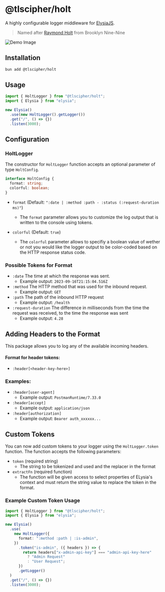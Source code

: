 # @tlscipher/holt

A highly configurable logger middleware for [ElysiaJS](https://elysiajs.com).

> Named after [Raymond Holt](https://en.wikipedia.org/wiki/List_of_Brooklyn_Nine-Nine_characters#Raymond_Holt) from Brooklyn Nine-Nine

![Demo Image](https://github.com/user-attachments/assets/e64ba363-dfce-42d3-bd9a-7d3d120c6e91)


## Installation
```bash
bun add @tlscipher/holt
```


## Usage
```ts
import { HoltLogger } from "@tlscipher/holt";
import { Elysia } from "elysia";

new Elysia()
  .use(new HoltLogger().getLogger())
  .get("/", () => {})
  .listen(3000);
```

## Configuration

### HoltLogger
The constructor for `HoltLogger` function accepts an optional parameter of type `HoltConfig`.
```ts
interface HoltConfig {
  format: string;
  colorful: boolean;
}
```
- `format` (Default: `":date | :method :path - :status (:request-duration ms)"`)
    - The `format` parameter allows you to customize the log output that is written to the console using tokens.

- `colorful` (Default: `true`)
    - The `colorful` parameter allows to specifiy a boolean value of wether or not you would like the logger output to be    color-coded based on the HTTP response status code.

### Possible Tokens for Format
- `:date` The time at which the response was sent.
    - Example output: `2023-09-16T21:15:04.516Z`
- `:method` The HTTP method that was used for the inbound request.
    - Example output: `GET`
- `:path` The path of the inbound HTTP request
    - Example output: `/health`
- `:request-duration` The difference in milliseconds from the time the request was received, to the time the response was sent
    - Example output: `4.28`

## Adding Headers to the Format
This package allows you to log any of the available incoming headers.
#### Format for header tokens:
- `:header[<header-key-here>]`

### Examples:
- `:header[user-agent]`
    - Example output: `PostmanRuntime/7.33.0`
- `:header[accept]`
    - Example output: `application/json`
- `:header[authorization]`
    - Example output: `Bearer auth_xxxxxx...`

## Custom Tokens
You can now add custom tokens to your logger using the `HoltLogger.token` function. The function accepts the following parameters:
- `token` (required string)
    - The string to be tokenized and used and the replacer in the format
- `extractFn` (required function)
    - The function will be given access to select properties of ELysia's context and must return the string value to replace the token in the format.

### Example Custom Token Usage
```ts
import { HoltLogger } from "@tlscipher/holt";
import { Elysia } from "elysia";

new Elysia()
  .use(
    new HoltLogger({
      format: ":method :path | :is-admin",
    })
      .token("is-admin", ({ headers }) => {
        return headers["x-admin-api-key"] === "admin-api-key-here"
          ? "Admin Request"
          : "User Request";
      })
      .getLogger()
  )
  .get("/", () => {})
  .listen(3000);
```
